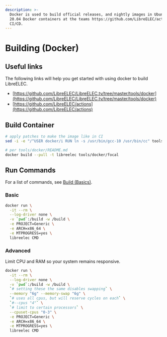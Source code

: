 ```yaml
---
description: >-
  Docker is used to build official releases, and nightly images in Ubuntu LTS
  20.04 Docker containers at the teams https://github.com/LibreELEC/actions
  CI/CD.
---
```


# Building (Docker)

## Useful links

The following links will help you get started with using docker to build LibreELEC.

* [https://github.com/LibreELEC/LibreELEC.tv/tree/master/tools/docker](https://github.com/LibreELEC/LibreELEC.tv/tree/master/tools/docker)
* [https://github.com/LibreELEC/actions](https://github.com/LibreELEC/actions)

## Build Container

```bash
# apply patches to make the image like in CI
sed -i -e "/^USER docker/i RUN ln -s /usr/bin/gcc-10 /usr/bin/cc" tools/docker/focal/Dockerfile

# per tools/docker/README.md
docker build --pull -t libreelec tools/docker/focal
```

## Run Commands

For a list of commands, see [Build (Basics)](build-basics.md).

### Basic

```bash
docker run \
  -it --rm \
  --log-driver none \
  -v `pwd`:/build -w /build \
  -e PROJECT=Generic \
  -e ARCH=x86_64 \
  -e MTPROGRESS=yes \
  libreelec CMD
```

### Advanced

Limit CPU and RAM so your system remains responsive.

```bash
docker run \
  -it --rm \
  --log-driver none \
  -v `pwd`:/build -w /build \
  `# setting these the same disables swapping` \
  --memory "6g" --memory-swap "6g" \
  `# uses all cpus, but will reserve cycles on each` \
  `#--cpus "4"` \
  `# limit to certain processors` \
  --cpuset-cpus "0-3" \
  -e PROJECT=Generic \
  -e ARCH=x86_64 \
  -e MTPROGRESS=yes \
  libreelec CMD
```

